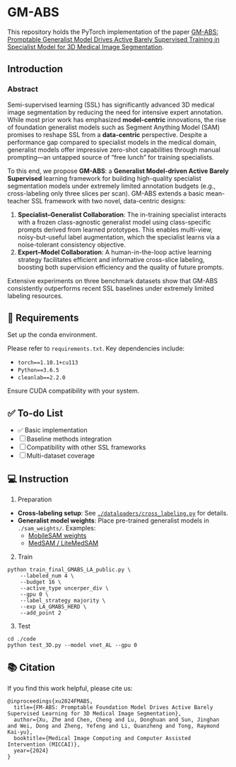 # GM-ABS


This repository holds the PyTorch implementation of the paper [GM-ABS: Promptable Generalist Model Drives Active Barely Supervised Training in Specialist Model for 3D Medical Image Segmentation](). 

## Introduction
### Abstract
Semi-supervised learning (SSL) has significantly advanced 3D medical image segmentation by reducing the need for intensive expert annotation. While most prior work has emphasized **model-centric** innovations, the rise of foundation generalist models such as Segment Anything Model (SAM) promises to reshape SSL from a **data-centric** perspective. Despite a performance gap compared to specialist models in the medical domain, generalist models offer impressive zero-shot capabilities through manual prompting—an untapped source of “free lunch” for training specialists.

To this end, we propose **GM-ABS**: a **Generalist Model-driven Active Barely Supervised** learning framework for building high-quality specialist segmentation models under extremely limited annotation budgets (e.g., cross-labeling only three slices per scan). GM-ABS extends a basic mean-teacher SSL framework with two novel, data-centric designs:

1. **Specialist–Generalist Collaboration**: The in-training specialist interacts with a frozen class-agnostic generalist model using class-specific prompts derived from learned prototypes. This enables multi-view, noisy-but-useful label augmentation, which the specialist learns via a noise-tolerant consistency objective.
2. **Expert–Model Collaboration**: A human-in-the-loop active learning strategy facilitates efficient and informative cross-slice labeling, boosting both supervision efficiency and the quality of future prompts.

Extensive experiments on three benchmark datasets show that GM-ABS consistently outperforms recent SSL baselines under extremely limited labeling resources.

## :hammer: Requirements
Set up the conda environment.

Please refer to `requirements.txt`. Key dependencies include:

- `torch==1.10.1+cu113`
- `Python==3.6.5`
- `cleanlab==2.2.0`

Ensure CUDA compatibility with your system.

## ✅ To-do List
- ✅ Basic implementation
- ☐ Baseline methods integration
- ☐ Compatibility with other SSL frameworks
- ☐ Multi-dataset coverage


## :computer: Instruction

1. Preparation
- **Cross-labeling setup**: See [`./dataloaders/cross_labeling.py`](./code_GMABS/dataloaders/cross_labeling.py) for details.
- **Generalist model weights**: Place pre-trained generalist models in `./sam_weights/`. Examples:
  - [MobileSAM weights](https://github.com/ChaoningZhang/MobileSAM/tree/master/weights)
  - [MedSAM / LiteMedSAM](https://drive.google.com/drive/folders/1ETWmi4AiniJeWOt6HAsYgTjYv_fkgzoN)


2. Train
```
python train_final_GMABS_LA_public.py \
    --labeled_num 4 \
    --budget 16 \
    --active_type uncerper_div \
    --gpu 0 \
    --label_strategy majority \
    --exp LA_GMABS_HERD \
    --add_point 2
```


3. Test 
```
cd ./code
python test_3D.py --model vnet_AL --gpu 0
```


## :books: Citation

If you find this work helpful, please cite us:
```
@inproceedings{xu2024FMABS,
  title={FM-ABS: Promptable Foundation Model Drives Active Barely Supervised Learning for 3D Medical Image Segmentation},
  author={Xu, Zhe and Chen, Cheng and Lu, Donghuan and Sun, Jinghan and Wei, Dong and Zheng, Yefeng and Li, Quanzheng and Tong, Raymond Kai-yu},
  booktitle={Medical Image Computing and Computer Assisted Intervention (MICCAI)},
  year={2024}
}
```
